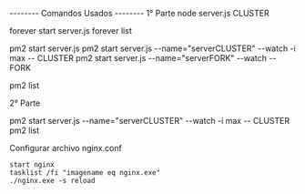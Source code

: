 -------- Comandos Usados -------- 1° Parte node server.js CLUSTER

forever start server.js 
forever list

pm2 start server.js
pm2 start server.js --name="serverCLUSTER" --watch -i max -- CLUSTER
pm2 start server.js --name="serverFORK" --watch -- FORK

pm2 list

2° Parte 

pm2 start server.js --name="serverCLUSTER" --watch -i max -- CLUSTER pm2 list

Configurar archivo nginx.conf
    
    start nginx
    tasklist /fi "imagename eq nginx.exe"
    ./nginx.exe -s reload
